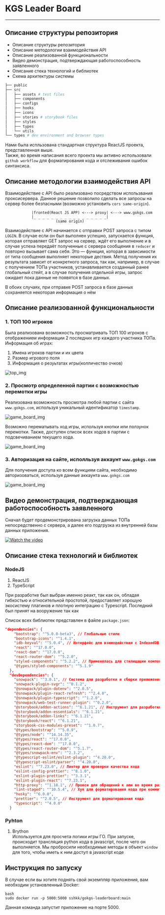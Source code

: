 # KGS Leader Board

---

## Описание структуры репозитория

- Описание структуры репозитория
- Описание методологии взаимодействия API
- Описание реализованной функциональности
- Видео демонстрация, подтверждающая работоспособность заявленного
- Описание стека технологий и библиотек
- Схема архитектуры системы

```bash
├── public
├── src
│   ├── assets # test files
│   ├── components
│   ├── configs
│   ├── hooks
│   ├── icons
│   ├── stories # storybook files
│   ├── styles
│   ├── types
│   └── utils
└── types # dev environment and browser types
```

Нами была испльзована стандартная структура ReactJS проекта, представленная выше.  
Также, во время написания всего проекта мы активно использовали `github workflow` для форматирования кода и отслеживания ошибок синтаксиса.

## Описание методологии взаимодействия API

Взаимодействие с API было реализовано посредством использвания проксисервера. Данное решение позволило сделать все запросы на сервер более безпасными (возможно установить `cors same-origin`).

```
            |fronted(React JS APP) <---> proxy| <---> www.gokgs.com
            |_ _ _ _ _ _ _ _ _ _ _ _ _ _ _ _ _|
                       (same origin)
```

Взаимодействие с API начинается с отправки POST запроса с типом `LOGIN`. В случае если он был выполнен успешно, запускается функция, которая отправляет GET запрос на сервер, ждёт его выполнение и в случае успеха передаёт полученные с сервера сообщения в `reducer` и повторно вызывает сама себя. Это — функция, которая в зависимости от типа сообщения выполняет некоторые дествия. Метод получения их результата зависит от конкретного запроса, так как, например, в случае с получением ТОПа участников, устанавливается созданный ранее глобальный стейт, а в случае получения отдельной игры, запрос ожидает пока данные не появятся в базе данных.

В обоих случаях, при отправке POST запроса в базе данных сохраняется некоторая информация о нём

## Описание реализованной функциональности

### 1. ТОП 100 игроков

Была реализована возможность просматривать ТОП 100 игроков с отображением информации 2 последних игр каждого участника ТОПа.
Информация об играх:

1. Имена игроков партии и их цвета
2. Размер игрового поля
3. Информация о резуьтатах игры(колличество очков)

![top_img](/images/top_img.png)

### 2. Просмотр определенной партии с возможностью перемотки игры

Реализована возможность просмотра любой партии с сайта `www.gokgs.com`, используя уникальный идентификатор `timestamp`.

![game_board_img](/images/game_board_img.png)

Возможно перематывать ход игры, используя кнопки или ползунок перемотки. Также, доступен список всех ходов в партии с подсвечиванием текущего хода.

![game_board_img](/images/game_menu_img.png)

### 3. Авторизация на сайте, исполльзуя аккаунт `www.gokgs.com`

Для получения доступа ко всем функциям сайта, необходимо авторизоваться, используя данные аккаунта `www.gokgs.com`

![game_board_img](/images/login_img.png)

## Видео демонстрация, подтверждающая работоспособность заявленного

Сначал будет продемонстрирована загрузка данных ТОПа непосредственно с сервера, а далее его подгрузка из внутренней базы данных приложения.

[![Watch the video](https://img.youtube.com/vi/7G2uMRbf9pM/maxresdefault.jpg)](https://youtu.be/7G2uMRbf9pM)

## Описание стека технологий и библиотек

### NodeJS

1. ReactJS
2. TypeScript

При разработке был выбран именно реакт, так как он, обладая гибкостью и относительной простотой, предоставляет хорошую экосистему плагинов и плотную интеграцию с Typescript. Последний был принят на вооружение так как

Список всех библиотек представлен в файле `package.json`:

```json
"dependencies": {
    "bootstrap": "^5.0.0-beta3", // Глобальные стили
    "bootstrap-icons": "^1.4.1",
    "idb-keyval": "^5.0.4", // Интерфейс для взимодействия с IndexedDB
    "react": "^17.0.0",
    "react-dom": "^17.0.0",
    "react-router-dom": "^5.2.0",
    "styled-components": "^5.2.2", // Применялась для стилищации компонента board
    "@types/styled-components": "^5.1.9"
  },
  "devDependencies": {
    "snowpack": "^3.0.1", // Система для разработки и сборки приложения
    "snowpack-plugin-svgr": "^0.1.2",
    "@snowpack/plugin-dotenv": "^2.0.5",
    "@snowpack/plugin-react-refresh": "^2.4.0",
    "@snowpack/plugin-typescript": "^1.2.0",
    "@snowpack/web-test-runner-plugin": "^0.2.0",
    "@storybook/addon-actions": "^6.1.21", // Инструмент для разработки UI компонентов
    "@storybook/addon-essentials": "^6.1.21",
    "@storybook/addon-links": "^6.1.21",
    "@storybook/react": "^6.1.21",
    "storybook-css-modules-preset": "^1.0.7",
    "@types/bootstrap": "^5.0.9",
    "@types/node": "^14.14.35",
    "@types/react": "^17.0.0",
    "@types/react-dom": "^17.0.0",
    "@types/react-router-dom": "^5.1.7",
    "@types/snowpack-env": "^2.3.2",
    "@typescript-eslint/eslint-plugin": "^4.20.0",
    "@typescript-eslint/parser": "^4.20.0",
    "eslint": "^7.23.0", // Линтер для проверки качества кода
    "eslint-config-prettier": "^8.1.0",
    "eslint-plugin-prettier": "^3.3.1",
    "eslint-plugin-react": "^7.23.1",
    "http-proxy": "^1.18.1", // Прокси для обращений к апи во время разработки
    "lint-staged": "^10.5.4", // Хук для форматирования кода при коммите
    "husky": "^6.0.0",
    "prettier": "^2.0.5", // Инструмент для форматирования кода
    "typescript": "^4.0.0"
  }
```

### Pyhton

1. Brython  
   Используется для просчета логики игры ГО. При запуске, происходит трансляция python кода в javascript, после чего он выполняется. Мы пробросили необходимые методы в объект `window` для того, чтобы иметь к ним доступ в javascript коде

## Инструкция по запуску

В случае если вы хотите поднять свой экземпляр приложения, вам необходим установленный Docker:

```
bash
sudo docker run -p 5000:5000 sshkk/gokgs-leaderboard:main
```

Данная команда запустит приложение на порте 5000.
